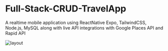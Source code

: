 # Full-Stack-CRUD-TravelApp

A realtime mobile application using ReactNative Expo, TailwindCSS, Node.js, MySQL along with live API integrations with Google Places API and Rapid API

![layout](https://user-images.githubusercontent.com/76616663/221375747-7ba856c7-2450-4f92-9f5f-674e400e393f.jpg)

